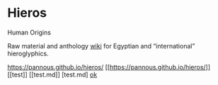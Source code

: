 # Hieros

Human Origins

Raw material and anthology [wiki](https://github.com/pannous/hieros/wiki) for Egyptian and “international” hieroglyphics.
 
https://pannous.github.io/hieros/
[[https://pannous.github.io/hieros/]]
[[test]]
[[test.md]]
[test.md]
[ok](test.md)
